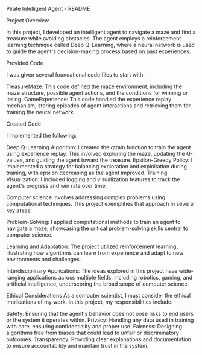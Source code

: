 Pirate Intelligent Agent - README

Project Overview

In this project, I developed an intelligent agent to navigate a maze and find a treasure while avoiding obstacles. The agent employs a reinforcement learning technique called Deep Q-Learning, where a neural network is used to guide the agent's decision-making process based on past experiences.

Provided Code

I was given several foundational code files to start with:

TreasureMaze: This code defined the maze environment, including the maze structure, possible agent actions, and the conditions for winning or losing.
GameExperience: This code handled the experience replay mechanism, storing episodes of agent interactions and retrieving them for training the neural network.

Created Code

I implemented the following:

Deep Q-Learning Algorithm: I created the qtrain function to train the agent using experience replay. This involved exploring the maze, updating the Q-values, and guiding the agent toward the treasure.
Epsilon-Greedy Policy: I implemented a strategy for balancing exploration and exploitation during training, with epsilon decreasing as the agent improved.
Training Visualization: I included logging and visualization features to track the agent's progress and win rate over time.

Computer science involves addressing complex problems using computational techniques. This project exemplifies that approach in several key areas:

Problem-Solving: I applied computational methods to train an agent to navigate a maze, showcasing the critical problem-solving skills central to computer science.

Learning and Adaptation: The project utilized reinforcement learning, illustrating how algorithms can learn from experience and adapt to new environments and challenges.

Interdisciplinary Applications: The ideas explored in this project have wide-ranging applications across multiple fields, including robotics, gaming, and artificial intelligence, underscoring the broad scope of computer science.

Ethical Considerations
As a computer scientist, I must consider the ethical implications of my work. In this project, my responsibilities include:

Safety: Ensuring that the agent's behavior does not pose risks to end users or the system it operates within.
Privacy: Handling any data used in training with care, ensuring confidentiality and proper use.
Fairness: Designing algorithms free from biases that could lead to unfair or discriminatory outcomes.
Transparency: Providing clear explanations and documentation to ensure accountability and maintain trust in the system.
